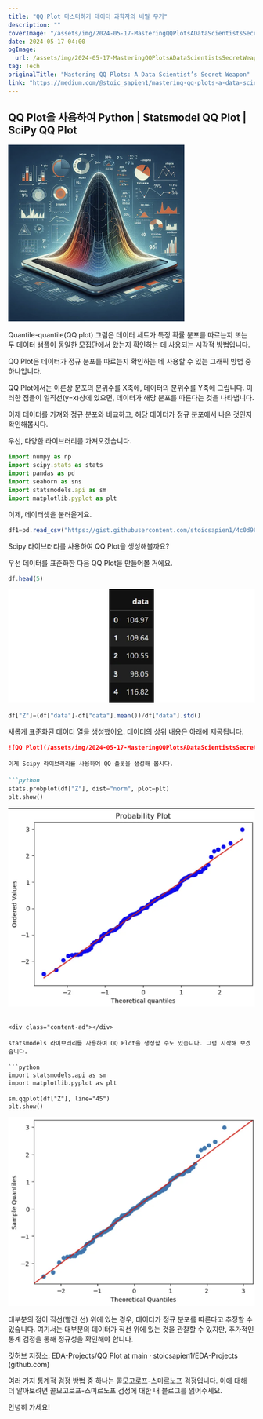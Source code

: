```yaml
---
title: "QQ Plot 마스터하기 데이터 과학자의 비밀 무기"
description: ""
coverImage: "/assets/img/2024-05-17-MasteringQQPlotsADataScientistsSecretWeapon_0.png"
date: 2024-05-17 04:00
ogImage: 
  url: /assets/img/2024-05-17-MasteringQQPlotsADataScientistsSecretWeapon_0.png
tag: Tech
originalTitle: "Mastering QQ Plots: A Data Scientist’s Secret Weapon"
link: "https://medium.com/@stoic_sapien1/mastering-qq-plots-a-data-scientists-secret-weapon-57b36287d76f"
---
```



## QQ Plot을 사용하여 Python | Statsmodel QQ Plot | SciPy QQ Plot

![QQ Plot](/assets/img/2024-05-17-MasteringQQPlotsADataScientistsSecretWeapon_0.png)

Quantile-quantile(QQ plot) 그림은 데이터 세트가 특정 확률 분포를 따르는지 또는 두 데이터 샘플이 동일한 모집단에서 왔는지 확인하는 데 사용되는 시각적 방법입니다.

QQ Plot은 데이터가 정규 분포를 따르는지 확인하는 데 사용할 수 있는 그래픽 방법 중 하나입니다.

<div class="content-ad"></div>

QQ Plot에서는 이론상 분포의 분위수를 X축에, 데이터의 분위수를 Y축에 그립니다. 이러한 점들이 일직선(y=x)상에 있으면, 데이터가 해당 분포를 따른다는 것을 나타냅니다.

이제 데이터를 가져와 정규 분포와 비교하고, 해당 데이터가 정규 분포에서 나온 것인지 확인해봅시다.

우선, 다양한 라이브러리를 가져오겠습니다.

```js
import numpy as np
import scipy.stats as stats
import pandas as pd
import seaborn as sns
import statsmodels.api as sm
import matplotlib.pyplot as plt
```

<div class="content-ad"></div>

이제, 데이터셋을 불러올게요.

```js
df1=pd.read_csv("https://gist.githubusercontent.com/stoicsapien1/4c0d96aa3b6f99178f5ee071bef23d10/raw/281efb659ff1713ac64b680a9bf44a53ce367e38/data.csv")
```

Scipy 라이브러리를 사용하여 QQ Plot을 생성해볼까요?

우선 데이터를 표준화한 다음 QQ Plot을 만들어볼 거에요.

<div class="content-ad"></div>

```js
df.head(5)
```

<img src="/assets/img/2024-05-17-MasteringQQPlotsADataScientistsSecretWeapon_1.png" />

```js
df["Z"]=(df["data"]-df["data"].mean())/df["data"].std()
```

새롭게 표준화된 데이터 열을 생성했어요. 데이터의 상위 내용은 아래에 제공됩니다.

<div class="content-ad"></div>

```markdown
![QQ Plot](/assets/img/2024-05-17-MasteringQQPlotsADataScientistsSecretWeapon_2.png)

이제 Scipy 라이브러리를 사용하여 QQ 플롯을 생성해 봅시다.

```python
stats.probplot(df["Z"], dist="norm", plot=plt)
plt.show()
```

![QQ Plot](/assets/img/2024-05-17-MasteringQQPlotsADataScientistsSecretWeapon_3.png)
```

<div class="content-ad"></div>

statsmodels 라이브러리를 사용하여 QQ Plot을 생성할 수도 있습니다. 그럼 시작해 보겠습니다.

```python
import statsmodels.api as sm
import matplotlib.pyplot as plt

sm.qqplot(df["Z"], line="45")
plt.show()
```

![QQ Plot](/assets/img/2024-05-17-MasteringQQPlotsADataScientistsSecretWeapon_4.png)

대부분의 점이 직선(빨간 선) 위에 있는 경우, 데이터가 정규 분포를 따른다고 추정할 수 있습니다. 여기서는 대부분의 데이터가 직선 위에 있는 것을 관찰할 수 있지만, 추가적인 통계 검정을 통해 정규성을 확인해야 합니다.

<div class="content-ad"></div>

깃허브 저장소: EDA-Projects/QQ Plot at main · stoicsapien1/EDA-Projects (github.com)

여러 가지 통계적 검정 방법 중 하나는 콜모고로프-스미르노프 검정입니다. 이에 대해 더 알아보려면 콜모고로프-스미르노프 검정에 대한 내 블로그를 읽어주세요.

안녕히 가세요!